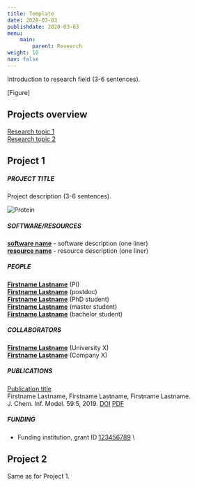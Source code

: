 ```yaml
---
title: Template
date: 2020-03-03
publishdate: 2020-03-03
menu:
    main:
        parent: Research
weight: 10
nav: false
---
```


Introduction to research field (3-6 sentences).

[Figure]


## Projects overview 

[Research topic 1](#project-1) \
[Research topic 2](#project-2)


## Project 1

##### PROJECT TITLE

Project description (3-6 sentences).

<span class="image object">
    <img src="/images/research/teachopencadd.png" alt="Protein" />
</span>

##### SOFTWARE/RESOURCES

[**software name**](link) - software description (one liner) \
[**resource name**](link) - resource description (one liner) 

##### PEOPLE

[**Firstname Lastname**](link) (PI) \
[**Firstname Lastname**](link) (postdoc) \
[**Firstname Lastname**](link) (PhD student) \
[**Firstname Lastname**](link) (master student) \
[**Firstname Lastname**](link) (bachelor student)

##### COLLABORATORS

[**Firstname Lastname**](link) (University X) \
[**Firstname Lastname**](link) (Company X)

##### PUBLICATIONS

[Publication title](link-to-publication-page) \
Firstname Lastname, Firstname Lastname, Firstname Lastname. \
J. Chem. Inf. Model. 59:5, 2019. 
[DOI](https://pubs.acs.org/doi/10.1021/acs.jcim.8b00832) 
[PDF](https://pubs.acs.org/doi/pdf/10.1021/acs.jcim.8b00832)

##### FUNDING

* Funding institution, grant ID <a href="link" target="_blank">123456789</a> \

## Project 2

Same as for Project 1.


